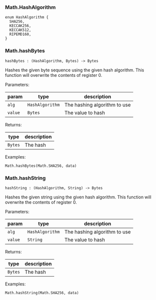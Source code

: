 ### Math.**HashAlgorithm**

```grain
enum HashAlgorithm {
  SHA256,
  KECCAK256,
  KECCAK512,
  RIPEMD160,
}
```

### Math.**hashBytes**

```grain
hashBytes : (HashAlgorithm, Bytes) -> Bytes
```

Hashes the given byte sequence using the given hash algorithm.
This function will overwrite the contents of register 0.

Parameters:

|param|type|description|
|-----|----|-----------|
|`alg`|`HashAlgorithm`|The hashing algorithm to use|
|`value`|`Bytes`|The value to hash|

Returns:

|type|description|
|----|-----------|
|`Bytes`|The hash|

Examples:

```grain
Math.hashBytes(Math.SHA256, data)
```

### Math.**hashString**

```grain
hashString : (HashAlgorithm, String) -> Bytes
```

Hashes the given string using the given hash algorithm.
This function will overwrite the contents of register 0.

Parameters:

|param|type|description|
|-----|----|-----------|
|`alg`|`HashAlgorithm`|The hashing algorithm to use|
|`value`|`String`|The value to hash|

Returns:

|type|description|
|----|-----------|
|`Bytes`|The hash|

Examples:

```grain
Math.hashString(Math.SHA256, data)
```

